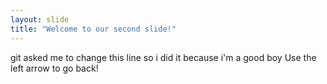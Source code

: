 ```yaml
---
layout: slide
title: "Welcome to our second slide!"
---
```

git asked me to change this line so i did it because i'm a good boy
Use the left arrow to go back!


